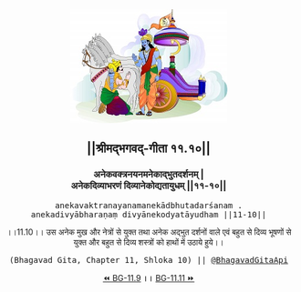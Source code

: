 <center><img src="../../asset/BG.png" alt="#API #bhagavadgitaapi #slok #nodejs #js #api #gitaapi #krishna #hinduism #vedic #ISKCON #shreemadbhagavadgita #technology"/>
<h2>||श्रीमद्‍भगवद्‍-गीता ११.१०||</h2>
<h3>अनेकवक्त्रनयनमनेकाद्भुतदर्शनम् |<br/>अनेकदिव्याभरणं दिव्यानेकोद्यतायुधम् ||११-१०||</h3>
<pre>anekavaktranayanamanekādbhutadarśanam .<br/>anekadivyābharaṇaṃ divyānekodyatāyudham ||11-10||</pre>
<p>।।11.10।। उस अनेक मुख और नेत्रों से युक्त तथा अनेक अद्भुत दर्शनों वाले एवं बहुत से दिव्य भूषणों से युक्त और बहुत से दिव्य शस्त्रों को हाथों में उठाये हुये।।</p>
<pre>(Bhagavad Gita, Chapter 11, Shloka 10) || <a href="https://twitter.com/bhagavadgitaapi">@BhagavadGitaApi</a></pre><a href="../../11/9">⏪  BG-11.9</a><b>        ।।        </b><a href="../../11/11">BG-11.11  ⏩</a></center></center>